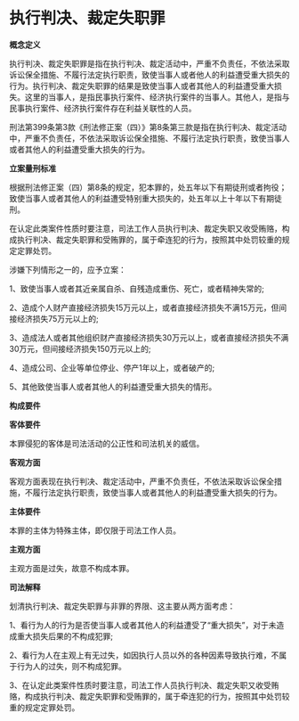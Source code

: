 # 执行判决、裁定失职罪

 

**概念定义**

执行判决、裁定失职罪是指在执行判决、裁定活动中，严重不负责任，不依法采取诉讼保全措施、不履行法定执行职责，致使当事人或者他人的利益遭受重大损失的行为。执行判决、裁定失职罪的结果是致使当事人或者其他人的利益遭受重大损失。这里的当事人，是指民事执行案件、经济执行案件的当事人。其他人，是指与民事执行案件、经济执行案件存在利益关联性的人员。

刑法第399条第3款《刑法修正案（四）》第8条第三款是指在执行判决、裁定活动中，严重不负责任，不依法采取诉讼保全措施、不履行法定执行职责，致使当事人或者其他人的利益遭受重大损失的行为。

**立案量刑标准**

根据刑法修正案（四）第8条的规定，犯本罪的，处五年以下有期徒刑或者拘役；致使当事人或者其他人的利益遭受特别重大损失的，处五年以上十年以下有期徒刑。

在认定此类案件性质时要注意，司法工作人员执行判决、裁定失职又收受贿赂，构成执行判决、裁定失职罪和受贿罪的，属于牵连犯的行为，按照其中处罚较重的规定定罪处罚。

涉嫌下列情形之一的，应予立案：

1、致使当事人或者其近亲属自杀、自残造成重伤、死亡，或者精神失常的;

2、造成个人财产直接经济损失15万元以上，或者直接经济损失不满15万元，但间接经济损失75万元以上的;

3、造成法人或者其他组织财产直接经济损失30万元以上，或者直接经济损失不满30万元，但间接经济损失150万元以上的;

4、造成公司、企业等单位停业、停产1年以上，或者破产的;

5、其他致使当事人或者其他人的利益遭受重大损失的情形。

 

**构成要件**

**客体要件**

本罪侵犯的客体是司法活动的公正性和司法机关的威信。

**客观方面**

客观方面表现在执行判决、裁定活动中，严重不负责任，不依法采取诉讼保全措施，不履行法定执行职责，致使当事人或者其他人的利益遭受重大损失的行为。

**主体要件**

本罪的主体为特殊主体，即仅限于司法工作人员。

**主观方面**

主观方面是过失，故意不构成本罪。

**司法解释**

划清执行判决、裁定失职罪与非罪的界限、这主要从两方面考虑：

1、看行为人的行为是否使当事人或者其他人的利益遭受了“重大损失”，对于未造成重大损失后果的不构成犯罪;

2、看行为人在主观上有无过失，如因执行人员以外的各种因素导致执行难，不属于行为人的过失，则不构成犯罪。

3、在认定此类案件性质时要注意，司法工作人员执行判决、裁定失职又收受贿赂，构成执行判决、裁定失职罪和受贿罪的，属于牵连犯的行为，按照其中处罚较重的规定定罪处罚。  
